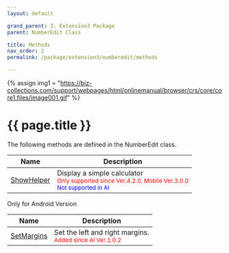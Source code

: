 ```yaml
---
layout: default

grand_parent: 3. Extension3 Package
parent: NumberEdit Class

title: Methods
nav_order: 2
permalink: /package/extension3/numberedit/methods

---
```

{% assign img1 = "https://biz-collections.com/support/webpages/html/onlinemanual/browser/crs/core/core1.files/image001.gif" %}


# {{ page.title }}

The following methods are defined in the NumberEdit class.

|Name       | Description |
|----------	|-------------|
|[ShowHelper](/package/extension3/numberedit/methods/showhelper)|Display a simple calculator<br><small><span style="color:red">Only supported since Ver.4.2.0, Mobile Ver.3.0.0</span></small><br><small><span style="color:blue">Not supported in AI</span></small>|

Only for Android Version

|Name       | Description |
|----------	|-------------|
|[SetMargins](/package/extension3/numberedit/methods/setmargins)|Set the left and right margins.<br><small><span style="color:red">Added since AI Ver.1.0.2</span></small>|